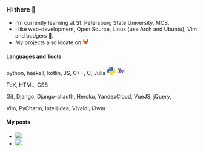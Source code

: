 ### Hi there 👋
* I’m currently learning at St. Petersburg State University, MCS.
* I like web-development, Open Source, Linux (use Arch and Ubuntu), Vim and badgers 🦡.
* My projects also locate on <a href="https://gitlab.com/tamarinvs19"> <img alt="GitLab" height="15px" src="https://raw.githubusercontent.com/tamarinvs19/tamarinvs19/master/imgs/gitlab_logo.jpg" /> </a>

#### Languages and Tools
python, haskell, kotlin, JS, C++, C, Julia
<img alt="Python" height=22px src="https://raw.githubusercontent.com/tamarinvs19/tamarinvs19/master/imgs/python.png">
<img alt="Haskell" height=22px src="https://raw.githubusercontent.com/tamarinvs19/tamarinvs19/master/imgs/haskell.jpg">

TeX, HTML, CSS

Git, Django, Django-allauth, Heroku, YandexCloud, VueJS, jQuery, 

Vim, PyCharm, IntelljIdea, Vivaldi, i3wm

#### My posts
* ![](https://habr.com/ru/post/486872/)
* ![](https://habr.com/ru/post/510970/)

